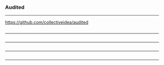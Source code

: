 ### Audited
---
https://github.com/collectiveidea/audited

```ruby

```

---

```
```

---

```
```

---

```
```

---

```
```

